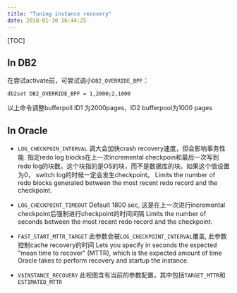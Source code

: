 ```yaml
---
title: "Tuning instance recovery"
date: 2018-01-30 16:44:25
---
```

[TOC]
## In DB2
在尝试activate前，可尝试调小`DB2_OVERRIDE_BPF`：
```
db2set DB2_OVERRIDE_BPF = 1,2000;2,1000 
```
以上命令调整bufferpoll ID1 为2000pages，ID2 bufferpool为1000 pages
## In Oracle
* `LOG_CHECKPOIN_INTERVAL`
    调大会加快crash recovery速度，但会影响事务性能.
    指定redo log blocks在上一次incremental checkpoin和最后一次写到redo log的块数。这个块指的是OS的块，而不是数据库的块。如果这个值设置为0， switch log的时候一定会发生checkpoint。
    Limits the number of redo blocks generated between the most recent redo record and the checkpoint. 
* `LOG_CHECKPOINT_TIMEOUT`
    Default 1800 sec, 这是在上一次进行incremental checkpoint后强制进行checkpoint的时间间隔
    Limits the number of seconds between the most recent redo record and the checkpoint.
* `FAST_START_MTTR_TARGET`
    此参数会被`LOG_CHECKPOINT_INTERVAL`覆盖, 此参数控制cache recovery的时间
    Lets you specify in seconds the expected "mean time to recover" (MTTR), which is the expected amount of time Oracle takes to perform recovery and startup the instance. 

* `V$INSTANCE_RECOVERY`
    此视图含有当前的参数配置，其中包括`TARGET_MTTR`和`ESTIMATED_MTTR`

